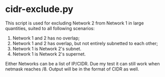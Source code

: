 # cidr-exclude.py
This script is used for excluding Network 2 from Network 1 in large quantities, suited to all following scenarios:

1. Network 1 and 2 has no overlap;
2. Network 1 and 2 has overlap, but not entirely subnetted to each other;
3. Network 1 is Network 2's subnet.
4. Network 1 is Network 2's supernet.

Either Networks can be a list of IP/CIDR. Due my test it can still work when netmask reaches /8. Output will be in the format of CIDR as well.


